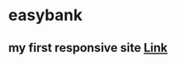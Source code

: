 # easybank

## my first responsive site <a href="https://Alagudurai2112.github.io/Guessing-the-Number/">Link</a>
